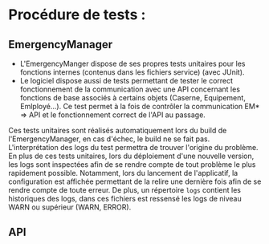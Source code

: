 # Procédure de tests :

## EmergencyManager
- L'EmergencyManger dispose de ses propres tests unitaires pour les fonctions internes (contenus dans les fichiers service) (avec JUnit).
- Le logiciel dispose aussi de tests permettant de tester le correct fonctionnement de la communication avec une API concernant les fonctions de base associés à certains objets (Caserne, Equipement, Emlployé...). Ce test permet à la fois de contrôler la communication EM* => API et le fonctionnement correct de l'API au passage.


Ces tests unitaires sont réalisés automatiquement lors du build de l'EmergencyManager, en cas d'échec, le build ne se fait pas. L'interprétation des logs du test permettra de trouver l'origine du problème.
En plus de ces tests unitaires, lors du déploiement d'une nouvelle version, les logs sont inspectées afin de se rendre compte de tout problème le plus rapidement possible. Notamment, lors du lancement de l'applicatif, la configuration est affichée permettant de la relire une dernière fois afin de se rendre compte de toute erreur.
De plus, un répertoire `logs` contient les historiques des logs, dans ces fichiers est ressensé les logs de niveau WARN ou supérieur (WARN, ERROR).

## API
